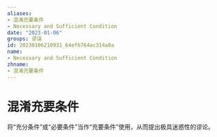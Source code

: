 ```yaml
---
aliases:
- 混淆充要条件
- Necessary and Sufficient Condition
date: "2023-01-06"
groups: 谬误
id: 20230106210931_64ef6764ac314a0a
name:
- Necessary and Sufficient Condition
zhname:
- 混淆充要条件
---
```


# 混淆充要条件

将“充分条件”或“必要条件”当作“充要条件”使用，从而提出极具迷惑性的谬论。
